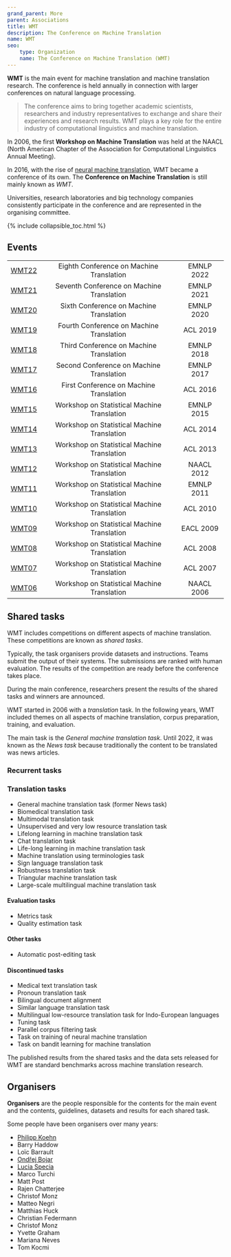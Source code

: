 ```yaml
---
grand_parent: More
parent: Associations
title: WMT
description: The Conference on Machine Translation
name: WMT
seo:
    type: Organization
    name: The Conference on Machine Translation (WMT)
---
```


**WMT** is the main event for machine translation and machine translation research.
The conference is held annually in connection with larger conferences on natural language processing.

> The conference aims to bring together academic scientists, researchers and industry representatives to exchange and share their experiences and research results. WMT plays a key role for the entire industry of computational linguistics and machine translation.

In 2006, the first **Workshop on Machine Translation** was held at the NAACL (North American Chapter of the Association for Computational Linguistics Annual Meeting).

In 2016, with the rise of [neural machine translation](../../building-and-research/approaches/neural-machine-translation.md), WMT became a conference of its own.
The **Conference on Machine Translation** is still mainly known as *WMT*.

Universities, research laboratories and big technology companies consistently participate in the conference and are represented in the organising committee.

{% include collapsible_toc.html %}

## Events

|     |     |     |
| :-: | :-: | :-: |
| [WMT22](../../events/wmt22.md) | Eighth Conference on Machine Translation | EMNLP 2022 |
| [WMT21](../../events/wmt21.md) | Seventh Conference on Machine Translation | EMNLP 2021 |
| [WMT20](../../events/wmt20.md) | Sixth Conference on Machine Translation | EMNLP 2020 |
| [WMT19](../../events/wmt19.md) | Fourth Conference on Machine Translation | ACL 2019 |
| [WMT18](../../events/wmt18.md) | Third Conference on Machine Translation | EMNLP 2018 |
| [WMT17](../../events/wmt17.md) | Second Conference on Machine Translation | EMNLP 2017 |
| [WMT16](../../events/wmt16.md) | First Conference on Machine Translation | ACL 2016 |
| [WMT15](../../events/wmt15.md) | Workshop on Statistical Machine Translation | EMNLP 2015 |
| [WMT14](../../events/wmt14.md) | Workshop on Statistical Machine Translation | ACL 2014 |
| [WMT13](../../events/wmt13.md) | Workshop on Statistical Machine Translation | ACL 2013 |
| [WMT12](../../events/wmt12.md) | Workshop on Statistical Machine Translation | NAACL 2012 |
| [WMT11](../../events/wmt11.md) | Workshop on Statistical Machine Translation | EMNLP 2011 |
| [WMT10](../../events/wmt10.md) | Workshop on Statistical Machine Translation | ACL 2010 |
| [WMT09](../../events/wmt09.md) | Workshop on Statistical Machine Translation | EACL 2009 |
| [WMT08](../../events/wmt08.md) | Workshop on Statistical Machine Translation | ACL 2008 |
| [WMT07](../../events/wmt07.md) | Workshop on Statistical Machine Translation | ACL 2007 |
| [WMT06](../../events/wmt06.md) | Workshop on Statistical Machine Translation | NAACL 2006 |

## Shared tasks

WMT includes competitions on different aspects of machine translation.
These competitions are known as *shared tasks*.

Typically, the task organisers provide datasets and instructions.
Teams submit the output of their systems.
The submissions are ranked with human evaluation.
The results of the competition are ready before the conference takes place.

During the main conference, researchers present the results of the shared tasks and winners are announced.

WMT started in 2006 with a *translation* task.
In the following years, WMT included themes on all aspects of machine translation, corpus preparation, training, and evaluation.

The main task is the *General machine translation task*.
Until 2022, it was known as the *News task* because traditionally the content to be translated was news articles.

### Recurrent tasks

### Translation tasks

- General machine translation task (former News task)
- Biomedical translation task
- Multimodal translation task
- Unsupervised and very low resource translation task
- Lifelong learning in machine translation task
- Chat translation task
- Life-long learning in machine translation task
- Machine translation using terminologies task
- Sign language translation task
- Robustness translation task
- Triangular machine translation task
- Large-scale multilingual machine translation task

#### Evaluation tasks

- Metrics task
- Quality estimation task

#### Other tasks

- Automatic post-editing task

#### Discontinued tasks

- Medical text translation task
- Pronoun translation task
- Bilingual document alignment
- Similar language translation task
- Multilingual low-resource translation task for Indo-European languages
- Tuning task
- Parallel corpus filtering task
- Task on training of neural machine translation
- Task on bandit learning for machine translation

The published results from the shared tasks and the data sets released for WMT are standard benchmarks across machine translation research.

## Organisers
**Organisers** are the people responsible for the contents for the main event and the contents, guidelines, datasets and results for each shared task.

Some people have been organisers over many years:
- [Philipp Koehn](../people/philipp-koehn.md)
- Barry Haddow
- Loïc Barrault
- [Ondřej Bojar](../people/ondrej-bojar.md)
- [Lucia Specia](../people/lucia-specia.md)
- Marco Turchi
- Matt Post
- Rajen Chatterjee
- Christof Monz
- Matteo Negri
- Matthias Huck
- Christian Federmann
- Christof Monz
- Yvette Graham
- Mariana Neves
- Tom Kocmi
